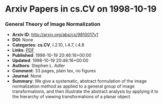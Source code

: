 # Arxiv Papers in cs.CV on 1998-10-19
### General Theory of Image Normalization
- **Arxiv ID**: http://arxiv.org/abs/cs/9810017v1
- **DOI**: None
- **Categories**: **cs.CV**, I.2.10, I.4.7, I.4.8
- **Links**: [PDF](http://arxiv.org/pdf/cs/9810017v1)
- **Published**: 1998-10-19 20:46:16+00:00
- **Updated**: 1998-10-19 20:46:16+00:00
- **Authors**: Stephen L. Adler
- **Comment**: 33 pages, plain tex, no figures
- **Journal**: None
- **Summary**: We give a systematic, abstract formulation of the image normalization method as applied to a general group of image transformations, and then illustrate the abstract analysis by applying it to the hierarchy of viewing transformations of a planar object.



